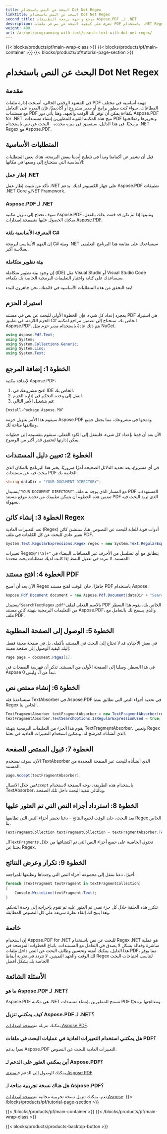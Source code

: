 ```yaml
---
title: البحث عن النص باستخدام Dot Net Regex
linktitle: البحث عن النص باستخدام Dot Net Regex
second_title: مرجع واجهة برمجة التطبيقات Aspose.PDF لـ .NET
description: تعرف على كيفية البحث عن نص في ملفات PDF باستخدام .NET Regex مع Aspose.PDF. اتبع دليلنا خطوة بخطوة لتبسيط مهام PDF الخاصة بك.
weight: 480
url: /ar/net/programming-with-text/search-text-with-dot-net-regex/
---
```


{{< blocks/products/pf/main-wrap-class >}}
{{< blocks/products/pf/main-container >}}
{{< blocks/products/pf/tutorial-page-section >}}

# البحث عن النص باستخدام Dot Net Regex

## مقدمة

في المشهد الرقمي الحالي، أصبحت إدارة ملفات PDF مهمة أساسية في مختلف القطاعات. سواء كنت مطور برامج أو مدير مشروع أو أكاديميًا، فإن القدرة على التعامل مع مستندات PDF بكفاءة يمكن أن توفر لك الوقت والجهد. وهنا يأتي دور Aspose.PDF for .NET. تتيح هذه المكتبة القوية للمطورين إنشاء مستندات PDF وتحريرها ومعالجتها برمجيًا. في هذا الدليل، سنتعمق في ميزة محددة - البحث عن نص باستخدام .NET Regex مع Aspose.PDF.

## المتطلبات الأساسية

قبل أن نشمر عن أكمامنا ونبدأ في تلطيخ أيدينا ببعض البرمجة، هناك بعض المتطلبات الأساسية التي ستحتاج إلى وضعها في مكانها:

### إطار عمل .NET
تأكد من تثبيت إطار عمل .NET على جهاز الكمبيوتر لديك. يدعم Aspose.PDF تطبيقات .NET Core و.NET Framework.

### Aspose.PDF لـ .NET
 سوف تحتاج إلى تنزيل مكتبة Aspose.PDF وتثبيتها إذا لم تكن قد قمت بذلك بالفعل. يمكنك الحصول عليها من[صفحة إصدارات Aspose PDF](https://releases.aspose.com/pdf/net/).

### المعرفة الأساسية بلغة C#
إن الفهم الأساسي لبرمجة C# وبيئة .NET سيساعدك على متابعة هذا البرنامج التعليمي بسلاسة أكبر.

### بيئة تطوير متكاملة
إن وجود بيئة تطوير متكاملة (IDE) مثل Visual Studio أو Visual Studio Code سيساعدك على كتابة واختبار التعليمات البرمجية الخاصة بك بكفاءة.

بعد التحقق من هذه المتطلبات الأساسية في قائمتك، نحن جاهزون للبدء!

## استيراد الحزم

بمجرد إعداد كل شيء، فإن الخطوة الأولى للبحث عن نص في مستند PDF هي استيراد الحزم اللازمة. في تطبيق C# الخاص بك، ستحتاج إلى تضمين مراجع لمكتبة Aspose.PDF. يتم ذلك عادةً باستخدام مدير حزم مثل NuGet.

```csharp
using Aspose.Pdf.Text;
using System;
using System.Collections.Generic;
using System.Linq;
using System.Text;
```

## الخطوة 1: إضافة المرجع
لإضافة مكتبة Aspose.PDF:

1. افتح مشروعك في IDE الخاص بك.
2. انتقل إلى وحدة التحكم في إدارة الحزم.
3. قم بتشغيل الأمر التالي:

```bash
Install-Package Aspose.PDF
```

سيقوم هذا الأمر بتنزيل حزمة Aspose.PDF ودمجها في مشروعك، مما يجعل جميع وظائفها متاحة لك.

الآن بعد أن قمنا بإعداد كل شيء، فلننتقل إلى الكود الفعلي. سنقوم بتقسيمه إلى خطوات يمكن إدارتها لتحقيق قدر أكبر من الوضوح.

## الخطوة 2: تعيين دليل المستندات

في أي مشروع، يعد تحديد الدلائل الصحيحة أمرًا ضروريًا. يخبر هذا البرنامج بالمكان الذي يبحث فيه عن مستندات PDF الخاصة بك.

```csharp
string dataDir = "YOUR DOCUMENT DIRECTORY";
```
 يستبدل`"YOUR DOCUMENT DIRECTORY"` مع المسار الذي يوجد به ملف PDF المستهدف. تضمن هذه الخطوة أن يتمكن تطبيقك من تحديد موقع مستند PDF الذي تريد البحث فيه بسهولة.

## الخطوة 3: إنشاء كائن Regex

تعد التعبيرات العادية (Regex) أدوات قوية للغاية للبحث عن النصوص. هنا، سننشئ كائن تعبير عادي للبحث عن كل الكلمات في ملف PDF. 

```csharp
System.Text.RegularExpressions.Regex regex = new System.Text.RegularExpressions.Regex(@"[\S]+");
```
 تعبيرات Regex`@"[\S]+"` يتطابق مع أي تسلسل من الأحرف غير المسافات البيضاء في المستند. لا تتردد في تعديل النمط إذا كانت لديك متطلبات بحث محددة!

## الخطوة 4: افتح مستند PDF

الآن بعد أن أصبح Regex جاهزًا، حان الوقت لفتح مستند PDF باستخدام Aspose.

```csharp
Aspose.Pdf.Document document = new Aspose.Pdf.Document(dataDir + "SearchTextRegex.pdf");
```
 يستبدل`"SearchTextRegex.pdf"`بالاسم الفعلي لملف PDF الخاص بك. يقوم هذا السطر من التعليمات البرمجية بتهيئة كائن مستند Aspose.PDF، والذي يسمح لك بالتعامل مع ملف PDF.

## الخطوة 5: الوصول إلى الصفحة المطلوبة

في بعض الأحيان، قد لا تحتاج إلى البحث في المستند بأكمله، بل في صفحة معينة فقط. إليك كيفية الوصول إلى صفحة معينة:

```csharp
Page page = document.Pages[1];
```
في هذا السطر، وصلنا إلى الصفحة الأولى من المستند. تذكر أن فهرسة الصفحات في Aspose تبدأ من 1، وليس 0.

## الخطوة 6: إنشاء ممتص نص

ستساعدنا فئة TextAbsorber في Aspose.PDF في تحديد أجزاء النص التي تطابق نمط Regex الخاص بنا.

```csharp
TextFragmentAbsorber textFragmentAbsorber = new TextFragmentAbsorber(regex);
textFragmentAbsorber.TextSearchOptions.IsRegularExpressionUsed = true;
```
يقوم هذا الجزء من التعليمات البرمجية بتهيئة TextFragmentAbsorber، وتعيين Regex الذي أنشأناه كمرشح له، وتمكين استخدام التعبيرات العادية في بحثنا.

## الخطوة 7: قبول الممتص للصفحة

الآن، سوف نستخدم TextAbsorber الذي أنشأناه للبحث عبر الصفحة المحددة من المستند.

```csharp
page.Accept(textFragmentAbsorber);
```
 من خلال الاتصال`Accept` باستخدام هذه الطريقة، نوجه الصفحة لاستخدام TextAbsorber، وبالتالي تنفيذ البحث داخل تلك الصفحة.

## الخطوة 8: استرداد أجزاء النص التي تم العثور عليها

بعد البحث، حان الوقت لجمع النتائج - دعنا نحضر أجزاء النص التي تطابقها Regex الخاص بنا.

```csharp
TextFragmentCollection textFragmentCollection = textFragmentAbsorber.TextFragments;
```
 ال`TextFragments` تحتوي الخاصية على جميع أجزاء النص التي تم اكتشافها من خلال بحثنا عن Regex. 

## الخطوة 9: تكرار وعرض النتائج

أخيرًا، دعنا ننتقل إلى مجموعة أجزاء النص التي وجدناها ونطبعها للمراجعة.

```csharp
foreach (TextFragment textFragment in textFragmentCollection)
{
    Console.WriteLine(textFragment.Text);
}
```
تتكرر هذه الحلقة خلال كل جزء نصي تم العثور عليه ثم تقوم بإخراجه إلى وحدة التحكم. وهذا يتيح لك إلقاء نظرة سريعة على كل النصوص المطابقة.

## خاتمة

إن استخدام Aspose.PDF for .NET للبحث عن نص باستخدام Regex .NET هو عملية مباشرة وفعالة بشكل لا يصدق في التعامل مع المستندات. باتباع الخطوات الموضحة في هذا الدليل، يمكنك أتمتة وتحسين وظائف البحث عن النص داخل ملفات PDF، مما يوفر لك الوقت والجهد الثمينين. لا تتردد في تجربة أنماط Regex لتناسب احتياجات البحث الخاصة بك بشكل أفضل! 

## الأسئلة الشائعة

### ما هو Aspose.PDF لـ .NET؟
Aspose.PDF هي مكتبة .NET تسمح للمطورين بإنشاء مستندات PDF ومعالجتها برمجيًا.

### كيف يمكنني تنزيل Aspose.PDF لـ .NET؟
 يمكنك تنزيله من[صفحة إصدارات Aspose PDF](https://releases.aspose.com/pdf/net/).

### هل يمكنني استخدام التعبيرات العادية في عمليات البحث في ملفات PDF؟
نعم! يدعم Aspose.PDF التعبيرات العادية للبحث عن النصوص.

### أين يمكنني العثور على الدعم لـ Aspose.PDF؟
 يمكنك الوصول إلى الدعم في[منتدى Aspose PDF](https://forum.aspose.com/c/pdf/10).

### هل هناك نسخة تجريبية متاحة لـ Aspose.PDF؟
 نعم، يمكنك تنزيل نسخة تجريبية مجانية من[صفحة إصدارات Aspose](https://releases.aspose.com/).
{{< /blocks/products/pf/tutorial-page-section >}}

{{< /blocks/products/pf/main-container >}}
{{< /blocks/products/pf/main-wrap-class >}}

{{< blocks/products/products-backtop-button >}}
